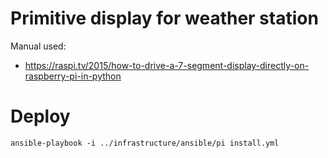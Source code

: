 # Primitive display for weather station

Manual used:
- https://raspi.tv/2015/how-to-drive-a-7-segment-display-directly-on-raspberry-pi-in-python

# Deploy

    ansible-playbook -i ../infrastructure/ansible/pi install.yml